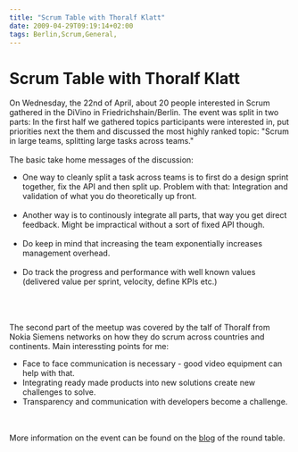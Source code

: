 ```yaml
---
title: "Scrum Table with Thoralf Klatt"
date: 2009-04-29T09:19:14+02:00
tags: Berlin,Scrum,General,
---
```


# Scrum Table with Thoralf Klatt


On Wednesday, the 22nd of April, about 20 people interested in Scrum gathered in the DiVino in Friedrichshain/Berlin. 
The event was split in two parts: In the first half we gathered topics participants were interested in, put priorities 
next the them and discussed the most highly ranked topic: "Scrum in large teams, splitting large tasks across 
teams."<br><br>The basic take home messages of the discussion:<br><ul><li>One way to cleanly split a task across teams 
is to first do a design sprint together, fix the API and then split up. Problem with that: Integration and validation 
of what you do theoretically up front.</li><br><li> Another way is to continously integrate all parts, that way you get 
direct feedback. Might be impractical without a sort of fixed API though.</li><br><li> Do keep in mind that increasing 
the team exponentially increases management overhead.</li><br><li> Do track the progress and performance with well 
known values (delivered value per sprint, velocity, define KPIs etc.)</li><br></ul><br><br>The second part of the 
meetup was covered by the talf of Thoralf from Nokia Siemens networks on how they do scrum across countries and 
continents. Main interessting points for me:<br><ul><li>Face to face communication is necessary - good video equipment 
can help with that.<br><li> Integrating ready made products into new solutions create new challenges to solve.<br><li> 
Transparency and communication with developers become a challenge.<br></ul><br><br>More information on the event can be 
found on the <a href="http://www.agile42.com/cms/blog/">blog</a> of the round table.
